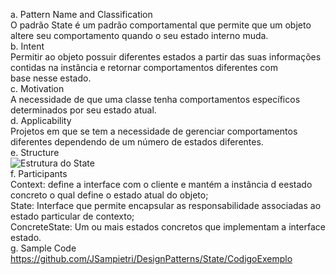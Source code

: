a. Pattern Name and Classification<br/>
O padrão State é um padrão comportamental que permite que um objeto altere seu comportamento quando o seu estado interno muda.<br/>
b. Intent<br/>
Permitir ao objeto possuir diferentes estados a partir das suas informações contidas na instância e retornar comportamentos diferentes com<br/> base nesse estado.<br/>
c. Motivation<br/>
A necessidade de que uma classe tenha comportamentos específicos determinados por seu estado atual.<br/>
d. Applicability<br/>
Projetos em que se tem a necessidade de gerenciar comportamentos diferentes dependendo de um número de estados diferentes.<br/>
e. Structure<br/>
![Estrutura do State](https://github.com/JSampietri/DesignPatterns/State/estrutura.png?raw=true)<br/>
f. Participants<br/>
Context: define a interface com o cliente e mantém a instância d eestado concreto o qual define o estado atual do objeto;<br/>
State: Interface que permite encapsular as responsabilidade associadas ao estado particular de contexto;<br/>
ConcreteState: Um ou mais estados concretos que implementam a interface estado.<br/>
g. Sample Code<br/>
https://github.com/JSampietri/DesignPatterns/State/CodigoExemplo<br/>
